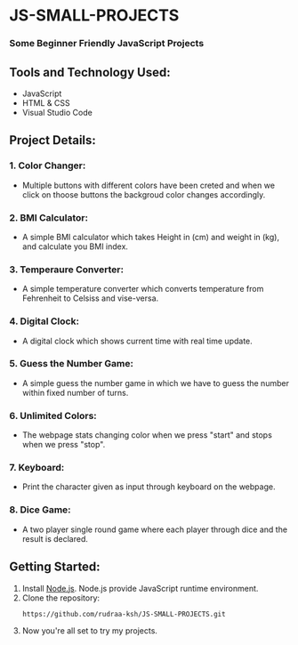 # JS-SMALL-PROJECTS

### Some Beginner Friendly JavaScript Projects

## Tools and Technology Used:
- JavaScript
- HTML & CSS
- Visual Studio Code

## Project Details:
  ### 1. Color Changer:
  - Multiple buttons with different colors have been creted and when we click on thoose buttons the backgroud color changes accordingly.
  ### 2. BMI Calculator:
  - A simple BMI calculator which takes Height in (cm) and weight in (kg), and calculate you BMI index.
  ### 3. Temperaure Converter:
  - A simple temperature converter which converts temperature from Fehrenheit to Celsiss and vise-versa.
  ### 4. Digital Clock:
  - A digital clock which shows current time with real time update.
  ### 5. Guess the Number Game:
  - A simple guess the number game in which we have to guess the number within fixed number of turns.
  ### 6. Unlimited Colors:
  - The webpage stats changing color when we press "start" and stops when we press "stop".
  ### 7. Keyboard:
  - Print the character given as input through keyboard on the webpage.
  ### 8. Dice Game:
  - A two player single round game where each player through dice and the result is declared.

## Getting Started:
1. Install [Node.js](https://nodejs.org/en/download/package-manager). Node.js provide JavaScript runtime environment.
2. Clone the repository:
   ```
   https://github.com/rudraa-ksh/JS-SMALL-PROJECTS.git
   ```
3. Now you're all set to try my projects.
